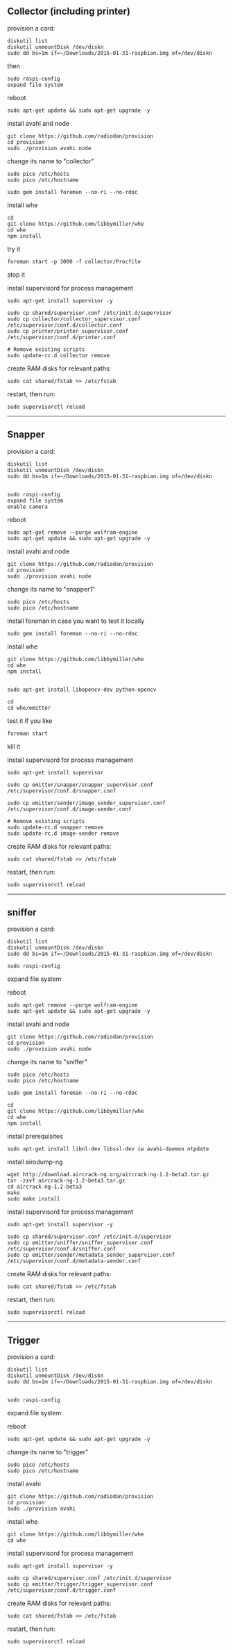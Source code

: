 Collector (including printer)
--

provision a card:

    diskutil list
    diskutil unmountDisk /dev/diskn
    sudo dd bs=1m if=~/Downloads/2015-01-31-raspbian.img of=/dev/diskn

then

    sudo raspi-config
    expand file system

reboot

    sudo apt-get update && sudo apt-get upgrade -y

install avahi and node

    git clone https://github.com/radiodan/provision
    cd provision
    sudo ./provision avahi node

change its name to "collector"

    sudo pico /etc/hosts
    sudo pico /etc/hostname

    sudo gem install foreman --no-ri --no-rdoc

install whe

    cd
    git clone https://github.com/libbymiller/whe
    cd whe
    npm install

try it

    foreman start -p 3000 -f collector/Procfile

stop it

install supervisord for process management

    sudo apt-get install supervisor -y

    sudo cp shared/supervisor.conf /etc/init.d/supervisor
    sudo cp collector/collector_supervisor.conf /etc/supervisor/conf.d/collector.conf
    sudo cp printer/printer_supervisor.conf /etc/supervisor/conf.d/printer.conf

    # Remove existing scripts
    sudo update-rc.d collector remove

create RAM disks for relevant paths:

    sudo cat shared/fstab >> /etc/fstab

restart, then run:

    sudo supervisorctl reload


---

Snapper
--

provision a card:

    diskutil list
    diskutil unmountDisk /dev/diskn
    sudo dd bs=1m if=~/Downloads/2015-01-31-raspbian.img of=/dev/diskn


    sudo raspi-config
    expand file system
    enable camera

reboot

    sudo apt-get remove --purge wolfram-engine
    sudo apt-get update && sudo apt-get upgrade -y


install avahi and node

    git clone https://github.com/radiodan/provision
    cd provision
    sudo ./provision avahi node

change its name to "snapper1"

    sudo pico /etc/hosts
    sudo pico /etc/hostname

install foreman in case you want to test it locally

    sudo gem install foreman --no-ri --no-rdoc

install whe

    git clone https://github.com/libbymiller/whe
    cd whe
    npm install


    sudo apt-get install libopencv-dev python-opencv

    cd
    cd whe/emitter

test it if you like

    foreman start

kill it

install supervisord for process management

    sudo apt-get install supervisor

    sudo cp emitter/snapper/snapper_supervisor.conf /etc/supervisor/conf.d/snapper.conf

    sudo cp emitter/sender/image_sender_supervisor.conf /etc/supervisor/conf.d/image-sender.conf

    # Remove existing scripts
    sudo update-rc.d snapper remove
    sudo update-rc.d image-sender remove

create RAM disks for relevant paths:

    sudo cat shared/fstab >> /etc/fstab

restart, then run:

    sudo supervisorctl reload

----

sniffer
--

provision a card:

    diskutil list
    diskutil unmountDisk /dev/diskn
    sudo dd bs=1m if=~/Downloads/2015-01-31-raspbian.img of=/dev/diskn

    sudo raspi-config

expand file system

reboot

    sudo apt-get remove --purge wolfram-engine
    sudo apt-get update && sudo apt-get upgrade -y

install avahi and node

    git clone https://github.com/radiodan/provision
    cd provision
    sudo ./provision avahi node

change its name to "sniffer"

    sudo pico /etc/hosts
    sudo pico /etc/hostname

    sudo gem install foreman --no-ri --no-rdoc

    cd
    git clone https://github.com/libbymiller/whe
    cd whe
    npm install

install prerequisites

    sudo apt-get install libnl-dev libssl-dev iw avahi-daemon ntpdate

install airodump-ng

    wget http://download.aircrack-ng.org/aircrack-ng-1.2-beta3.tar.gz
    tar -zxvf aircrack-ng-1.2-beta3.tar.gz
    cd aircrack-ng-1.2-beta3
    make
    sudo make install

install supervisord for process management

    sudo apt-get install supervisor -y

    sudo cp shared/supervisor.conf /etc/init.d/supervisor
    sudo cp emitter/sniffer/sniffer_supervisor.conf /etc/supervisor/conf.d/sniffer.conf
    sudo cp emitter/sender/metadata_sender_supervisor.conf /etc/supervisor/conf.d/metadata-sender.conf


create RAM disks for relevant paths:

    sudo cat shared/fstab >> /etc/fstab

restart, then run:

    sudo supervisorctl reload

----

Trigger
--

provision a card:

    diskutil list
    diskutil unmountDisk /dev/diskn
    sudo dd bs=1m if=~/Downloads/2015-01-31-raspbian.img of=/dev/diskn


    sudo raspi-config
expand file system

reboot

    sudo apt-get update && sudo apt-get upgrade -y

change its name to "trigger"

    sudo pico /etc/hosts
    sudo pico /etc/hostname

install avahi

    git clone https://github.com/radiodan/provision
    cd provision
    sudo ./provision avahi

install whe

    git clone https://github.com/libbymiller/whe
    cd whe

install supervisord for process management

    sudo apt-get install supervisor -y

    sudo cp shared/supervisor.conf /etc/init.d/supervisor
    sudo cp emitter/trigger/trigger_supervisor.conf /etc/supervisor/conf.d/trigger.conf

create RAM disks for relevant paths:

    sudo cat shared/fstab >> /etc/fstab

restart, then run:

    sudo supervisorctl reload
